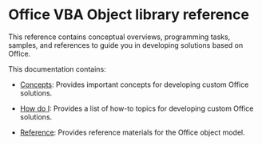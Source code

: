 
# Office VBA Object library reference

This reference contains conceptual overviews, programming tasks, samples, and references to guide you in developing solutions based on Office. 

This documentation contains: 

- [Concepts](96bfd6b4-62c0-c4e8-252d-046d9993761f.md): Provides important concepts for developing custom Office solutions.
    
- [How do I](bd0cf0a5-65aa-4867-4d51-73bceed9128f.md): Provides a list of how-to topics for developing custom Office solutions.
    
- [Reference](499c789a-aba2-0fad-649a-0ea964cd3b5e.md): Provides reference materials for the Office object model.
    

